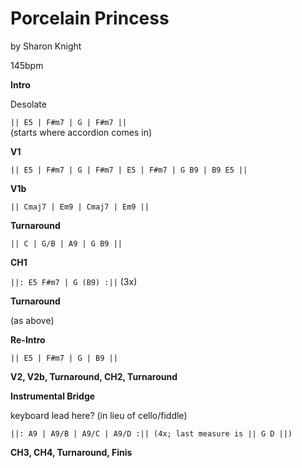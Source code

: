 # Porcelain Princess

by Sharon Knight

145bpm

**Intro**

Desolate

`|| E5 | F#m7 | G | F#m7 ||`   
(starts where accordion comes in)

**V1**

`|| E5 | F#m7 | G | F#m7 | E5 | F#m7 | G B9 | B9 E5 ||`

**V1b**

`|| Cmaj7 | Em9 | Cmaj7 | Em9 ||`

**Turnaround**

`|| C | G/B | A9 | G B9 ||`

**CH1**

`||: E5 F#m7 | G (B9) :||` (3x)

**Turnaround**

(as above)

**Re-Intro**

`|| E5 | F#m7 | G | B9 ||`

**V2, V2b, Turnaround, CH2, Turnaround**

**Instrumental Bridge**

keyboard lead here? (in lieu of cello/fiddle)

`||: A9 | A9/B | A9/C | A9/D :|| (4x; last measure is || G D ||)`

**CH3, CH4, Turnaround, Finis**
